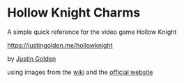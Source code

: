 # Hollow Knight Charms

A simple quick reference for the video game Hollow Knight

https://justingolden.me/hollowknight

by [Justin Golden](https://justingolden.me)

using images from the [wiki](https://hollowknight.fandom.com/wiki/Category:Charms) and the [official website](https://hollowknight.com)
